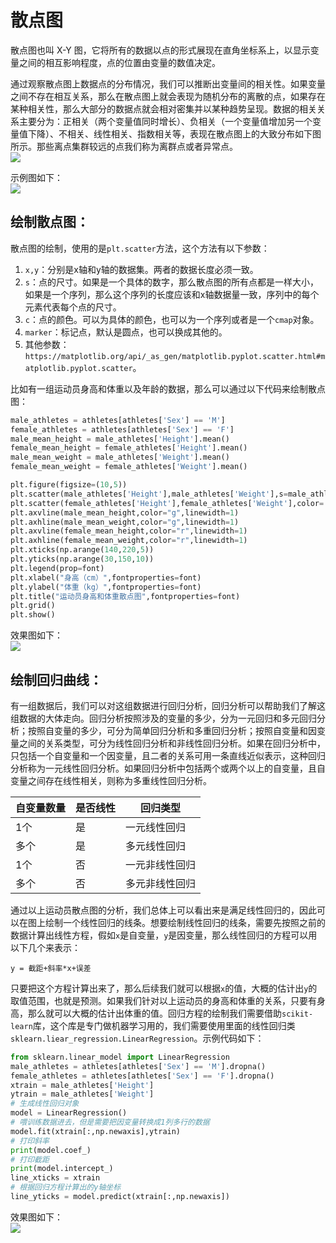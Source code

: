 # 散点图

散点图也叫 X-Y 图，它将所有的数据以点的形式展现在直角坐标系上，以显示变量之间的相互影响程度，点的位置由变量的数值决定。

通过观察散点图上数据点的分布情况，我们可以推断出变量间的相关性。如果变量之间不存在相互关系，那么在散点图上就会表现为随机分布的离散的点，如果存在某种相关性，那么大部分的数据点就会相对密集并以某种趋势呈现。数据的相关关系主要分为：正相关（两个变量值同时增长）、负相关（一个变量值增加另一个变量值下降）、不相关、线性相关、指数相关等，表现在散点图上的大致分布如下图所示。那些离点集群较远的点我们称为离群点或者异常点。  
![](/assets/chapter04/散点图相关性.png)

示例图如下：  
![](/assets/chapter05/散点图示例.jpg)

## 绘制散点图：

散点图的绘制，使用的是`plt.scatter`方法，这个方法有以下参数：

1. `x,y`：分别是x轴和y轴的数据集。两者的数据长度必须一致。
2. `s`：点的尺寸。如果是一个具体的数字，那么散点图的所有点都是一样大小，如果是一个序列，那么这个序列的长度应该和x轴数据量一致，序列中的每个元素代表每个点的尺寸。
3. `c`：点的颜色。可以为具体的颜色，也可以为一个序列或者是一个`cmap`对象。
4. `marker`：标记点，默认是圆点，也可以换成其他的。
5. 其他参数：`https://matplotlib.org/api/_as_gen/matplotlib.pyplot.scatter.html#matplotlib.pyplot.scatter`。

比如有一组运动员身高和体重以及年龄的数据，那么可以通过以下代码来绘制散点图：

```python
male_athletes = athletes[athletes['Sex'] == 'M']
female_athletes = athletes[athletes['Sex'] == 'F']
male_mean_height = male_athletes['Height'].mean()
female_mean_height = female_athletes['Height'].mean()
male_mean_weight = male_athletes['Weight'].mean()
female_mean_weight = female_athletes['Weight'].mean()

plt.figure(figsize=(10,5))
plt.scatter(male_athletes['Height'],male_athletes['Weight'],s=male_athletes['Age'],marker='^',color='g',label='男性',alpha=0.5)
plt.scatter(female_athletes['Height'],female_athletes['Weight'],color='r',alpha=0.5,s=female_athletes['Age'],label='女性')
plt.axvline(male_mean_height,color="g",linewidth=1)
plt.axhline(male_mean_weight,color="g",linewidth=1)
plt.axvline(female_mean_height,color="r",linewidth=1)
plt.axhline(female_mean_weight,color="r",linewidth=1)
plt.xticks(np.arange(140,220,5))
plt.yticks(np.arange(30,150,10))
plt.legend(prop=font)
plt.xlabel("身高（cm）",fontproperties=font)
plt.ylabel("体重（kg）",fontproperties=font)
plt.title("运动员身高和体重散点图",fontproperties=font)
plt.grid()
plt.show()
```

效果图如下：  
![](/assets/chapter04/运动员散点图.png)

## 绘制回归曲线：

有一组数据后，我们可以对这组数据进行回归分析，回归分析可以帮助我们了解这组数据的大体走向。回归分析按照涉及的变量的多少，分为一元回归和多元回归分析；按照自变量的多少，可分为简单回归分析和多重回归分析；按照自变量和因变量之间的关系类型，可分为线性回归分析和非线性回归分析。如果在回归分析中，只包括一个自变量和一个因变量，且二者的关系可用一条直线近似表示，这种回归分析称为一元线性回归分析。如果回归分析中包括两个或两个以上的自变量，且自变量之间存在线性相关，则称为多重线性回归分析。

| 自变量数量 | 是否线性 | 回归类型 |
| --- | --- | --- |
| 1个 | 是 | 一元线性回归 |
| 多个 | 是 | 多元线性回归 |
| 1个 | 否 | 一元非线性回归 |
| 多个 | 否 | 多元非线性回归 |

通过以上运动员散点图的分析，我们总体上可以看出来是满足线性回归的，因此可以在图上绘制一个线性回归的线条。想要绘制线性回归的线条，需要先按照之前的数据计算出线性方程，假如`x`是自变量，`y`是因变量，那么线性回归的方程可以用以下几个来表示：

```
y = 截距+斜率*x+误差
```

只要把这个方程计算出来了，那么后续我们就可以根据`x`的值，大概的估计出`y`的取值范围，也就是预测。如果我们针对以上运动员的身高和体重的关系，只要有身高，那么就可以大概的估计出体重的值。回归方程的绘制我们需要借助`scikit-learn`库，这个库是专门做机器学习用的，我们需要使用里面的线性回归类`sklearn.liear_regression.LinearRegression`。示例代码如下：

```python
from sklearn.linear_model import LinearRegression
male_athletes = athletes[athletes['Sex'] == 'M'].dropna()
female_athletes = athletes[athletes['Sex'] == 'F'].dropna()
xtrain = male_athletes['Height']
ytrain = male_athletes['Weight']
# 生成线性回归对象
model = LinearRegression()
# 喂训练数据进去，但是需要把因变量转换成1列多行的数据
model.fit(xtrain[:,np.newaxis],ytrain)
# 打印斜率
print(model.coef_)
# 打印截距
print(model.intercept_)
line_xticks = xtrain
# 根据回归方程计算出的y轴坐标
line_yticks = model.predict(xtrain[:,np.newaxis])
```

效果图如下：  
![](/assets/chapter04/有回归线的运动员散点图.png)




